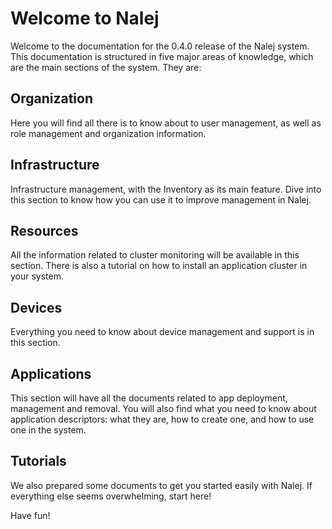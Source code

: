 # Welcome to Nalej

Welcome to the documentation for the 0.4.0 release of the Nalej system. This documentation is structured in five major areas of knowledge, which are the main sections of the system. They are:

## Organization

Here you will find all there is to know about to user management, as well as role management and organization information.

## Infrastructure

Infrastructure management, with the Inventory as its main feature. Dive into this section to know how you can use it to improve management in Nalej.

## Resources

All the information related to cluster monitoring will be available in this section. There is also a tutorial on how to install an application cluster in your system.

## Devices

Everything you need to know about device management and support is in this section.

## Applications

This section will have all the documents related to app deployment, management and removal. You will also find what you need to know about application descriptors: what they are, how to create one, and how to use one in the system.

## Tutorials

We also prepared some documents to get you started easily with Nalej. If everything else seems overwhelming, start here!

Have fun!


